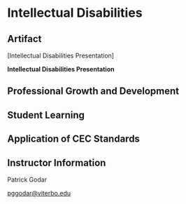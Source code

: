 # Intellectual Disabilities

## Artifact 

[Intellectual Disabilities Presentation]

**Intellectual Disabilities Presentation**


## Professional Growth and Development


## Student Learning


## Application of CEC Standards


## Instructor Information


Patrick Godar

pggodar@viterbo.edu 

